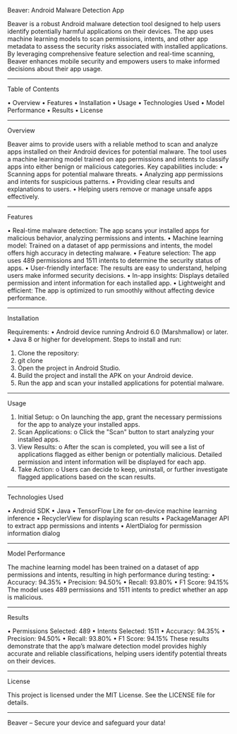 Beaver: Android Malware Detection App

Beaver is a robust Android malware detection tool designed to help users identify potentially harmful applications on their devices. The app uses machine learning models to scan permissions, intents, and other app metadata to assess the security risks associated with installed applications. By leveraging comprehensive feature selection and real-time scanning, Beaver enhances mobile security and empowers users to make informed decisions about their app usage.
________________________________________
Table of Contents

•	Overview
•	Features
•	Installation
•	Usage
•	Technologies Used
•	Model Performance
•	Results
•	License
________________________________________
Overview

Beaver aims to provide users with a reliable method to scan and analyze apps installed on their Android devices for potential malware. The tool uses a machine learning model trained on app permissions and intents to classify apps into either benign or malicious categories.
Key capabilities include:
•	Scanning apps for potential malware threats.
•	Analyzing app permissions and intents for suspicious patterns.
•	Providing clear results and explanations to users.
•	Helping users remove or manage unsafe apps effectively.
________________________________________
Features

•	Real-time malware detection: The app scans your installed apps for malicious behavior, analyzing permissions and intents.
•	Machine learning model: Trained on a dataset of app permissions and intents, the model offers high accuracy in detecting malware.
•	Feature selection: The app uses 489 permissions and 1511 intents to determine the security status of apps.
•	User-friendly interface: The results are easy to understand, helping users make informed security decisions.
•	In-app insights: Displays detailed permission and intent information for each installed app.
•	Lightweight and efficient: The app is optimized to run smoothly without affecting device performance.
________________________________________
Installation

Requirements:
•	Android device running Android 6.0 (Marshmallow) or later.
•	Java 8 or higher for development.
Steps to install and run:
1.	Clone the repository:
2.	git clone 
3.	Open the project in Android Studio.
4.	Build the project and install the APK on your Android device.
5.	Run the app and scan your installed applications for potential malware.
________________________________________
Usage

1.	Initial Setup: 
o	On launching the app, grant the necessary permissions for the app to analyze your installed apps.
2.	Scan Applications: 
o	Click the "Scan" button to start analyzing your installed apps.
3.	View Results: 
o	After the scan is completed, you will see a list of applications flagged as either benign or potentially malicious. Detailed permission and intent information will be displayed for each app.
4.	Take Action: 
o	Users can decide to keep, uninstall, or further investigate flagged applications based on the scan results.
________________________________________
Technologies Used

•	Android SDK
•	Java
•	TensorFlow Lite for on-device machine learning inference
•	RecyclerView for displaying scan results
•	PackageManager API to extract app permissions and intents
•	AlertDialog for permission information dialog
________________________________________
Model Performance

The machine learning model has been trained on a dataset of app permissions and intents, resulting in high performance during testing:
•	Accuracy: 94.35%
•	Precision: 94.50%
•	Recall: 93.80%
•	F1 Score: 94.15%
The model uses 489 permissions and 1511 intents to predict whether an app is malicious.
________________________________________
Results

•	Permissions Selected: 489
•	Intents Selected: 1511
•	Accuracy: 94.35%
•	Precision: 94.50%
•	Recall: 93.80%
•	F1 Score: 94.15%
These results demonstrate that the app’s malware detection model provides highly accurate and reliable classifications, helping users identify potential threats on their devices.
________________________________________
License

This project is licensed under the MIT License. See the LICENSE file for details.
________________________________________
Beaver – Secure your device and safeguard your data!


